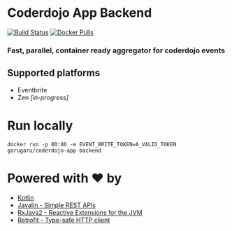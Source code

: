 # Coderdojo App Backend

[![Build Status](https://travis-ci.org/GaruGaru/coderdojo-app-backend.svg?branch=master)](https://travis-ci.org/GaruGaru/coderdojo-app-backend)
[![Docker Pulls](https://img.shields.io/docker/pulls/garugaru/coderdojo-app-backend.svg)](https://hub.docker.com/r/garugaru/coderdojo-app-backend/)

### Fast, parallel, container ready aggregator for coderdojo events

## Supported platforms 

- Eventbrite 
- Zen *[in-progress]*
 
 
# Run locally 

    docker run -p 80:80 -e EVENT_BRITE_TOKEN=A_VALID_TOKEN garugaru/coderdojo-app-backend

# Powered with ♥ by

- [Kotlin](https://kotlinlang.org)
- [Javalin - Simple REST APIs](https://javalin.io/)
- [RxJava2 - Reactive Extensions for the JVM](https://github.com/ReactiveX/RxJava)
- [Retrofit - Type-safe HTTP client](http://square.github.io/retrofit/)